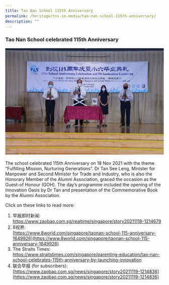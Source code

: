 ```yaml
---
title: Tao Nan School 115th Anniversary
permalink: /heritage/tns-in-media/tao-nan-school-115th-anniversary/
description: ""
---
```

### Tao Nan School celebrated 115th Anniversary

![tao-nan-school-115th-anniversary](/images/Heritage/TNS%20in%20Media/img_tao-nan-school-115th-anniversary.jpg)

The school celebrated 115th Anniversary on 18 Nov 2021 with the theme “Fulfilling Mission, Nurturing Generations”. Dr Tan See Leng, Minister for Manpower and Second Minister for Trade and Industry, who is also the Honorary Member of the Alumni Association, graced the occasion as the Guest-of Honour (GOH). The day’s programme included the opening of the Innovation Oasis by Dr Tan and presentation of the Commemorative Book by the Alumni Association.

Click on these links to read more:
1. 早报即时新闻:<br>[https://www.zaobao.com.sg/realtime/singapore/story20211118-1214679 ](https://www.zaobao.com.sg/realtime/singapore/story20211118-1214679 )
2. 8视界:<br> 
[https://www.8world.com/singapore/taonan-school-115-anniversary-1649926](https://www.8world.com/singapore/taonan-school-115-anniversary-1649926) 
3. The Straits Times: <br>
[https://www.straitstimes.com/singapore/parenting-education/tao-nan-school-celebrates-115th-anniversary-by-launching-innovation ](https://www.straitstimes.com/singapore/parenting-education/tao-nan-school-celebrates-115th-anniversary-by-launching-innovation )
4. 联合早报 (for subscribers):<br>
[https://www.zaobao.com.sg/news/singapore/story20211119-1214836](https://www.zaobao.com.sg/news/singapore/story20211119-1214836)